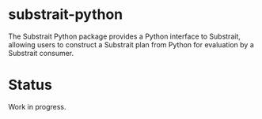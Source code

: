 # substrait-python
The Substrait Python package provides a Python interface to Substrait, allowing users to construct a Substrait plan from Python for evaluation by a Substrait consumer.

# Status
Work in progress.
